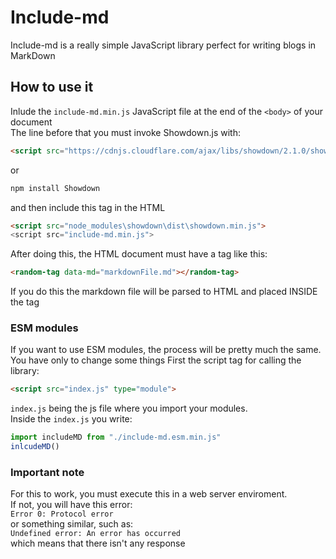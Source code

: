 # Include-md
Include-md is a really simple JavaScript library perfect for writing blogs in MarkDown
## How to use it
Inlude the `include-md.min.js` JavaScript file at the end of the `<body>` of your document  
The line before that you must invoke Showdown.js with:
```html
<script src="https://cdnjs.cloudflare.com/ajax/libs/showdown/2.1.0/showdown.min.js">
```
or
```bash
npm install Showdown
```
and then include this tag in the HTML
```html
<script src="node_modules\showdown\dist\showdown.min.js">
<script src="include-md.min.js">
```
 
  
After doing this, the HTML document must have a tag like this:
```html
<random-tag data-md="markdownFile.md"></random-tag>
```
If you do this the markdown file will be parsed to HTML and placed INSIDE the tag

### ESM modules

If you want to use ESM modules, the process will be pretty much the same. You have only to change some things
First the script tag for calling the library:
```html
<script src="index.js" type="module">
```
`index.js` being the js file where you import your modules.  
Inside the `index.js` you write:
```javascript
import includeMD from "./include-md.esm.min.js"
inlcudeMD()
```


### Important note
For this to work, you must execute this in a web server enviroment.  
If not, you will have this error:  
`Error 0: Protocol error`  
or something similar, such as:  
`Undefined error: An error has occurred`  
which means that there isn't any response

